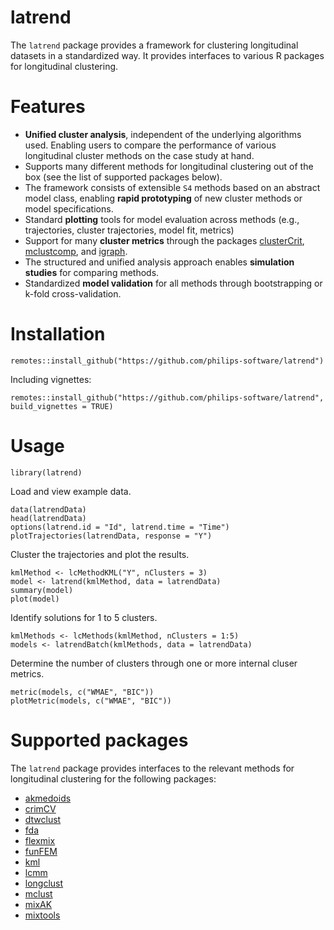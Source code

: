 # latrend
The `latrend` package provides a framework for clustering longitudinal datasets in a standardized way. It provides interfaces to various R packages for longitudinal clustering.

# Features
* **Unified cluster analysis**, independent of the underlying algorithms used. Enabling users to compare the performance of various longitudinal cluster methods on the case study at hand.
* Supports many different methods for longitudinal clustering out of the box (see the list of supported packages below).
* The framework consists of extensible `S4` methods based on an abstract model class, enabling **rapid prototyping** of new cluster methods or model specifications.
* Standard **plotting** tools for model evaluation across methods (e.g., trajectories, cluster trajectories, model fit, metrics)
* Support for many **cluster metrics** through the packages [clusterCrit](https://CRAN.R-project.org/package=clusterCrit), [mclustcomp](https://CRAN.R-project.org/package=mclustcomp), and [igraph](https://CRAN.R-project.org/package=igraph).
* The structured and unified analysis approach enables **simulation studies** for comparing methods.
* Standardized **model validation** for all methods through bootstrapping or k-fold cross-validation.

# Installation
```
remotes::install_github("https://github.com/philips-software/latrend")
```

Including vignettes:
```
remotes::install_github("https://github.com/philips-software/latrend", build_vignettes = TRUE)
```

# Usage
```
library(latrend)
```
Load and view example data.
```
data(latrendData)
head(latrendData)
options(latrend.id = "Id", latrend.time = "Time")
plotTrajectories(latrendData, response = "Y")
```
Cluster the trajectories and plot the results.
```
kmlMethod <- lcMethodKML("Y", nClusters = 3)
model <- latrend(kmlMethod, data = latrendData)
summary(model)
plot(model)
```

Identify solutions for 1 to 5 clusters.
```
kmlMethods <- lcMethods(kmlMethod, nClusters = 1:5)
models <- latrendBatch(kmlMethods, data = latrendData)
```

Determine the number of clusters through one or more internal cluser metrics.
```
metric(models, c("WMAE", "BIC"))
plotMetric(models, c("WMAE", "BIC"))
```

# Supported packages
The `latrend` package provides interfaces to the relevant methods for longitudinal clustering for the following packages:
* [akmedoids](https://CRAN.R-project.org/package=akmedoids)
* [crimCV](https://CRAN.R-project.org/package=crimCV)
* [dtwclust](https://CRAN.R-project.org/package=dtwclust)
* [fda](https://CRAN.R-project.org/package=fda)
* [flexmix](https://CRAN.R-project.org/package=flexmix)
* [funFEM](https://CRAN.R-project.org/package=funFEM)
* [kml](https://CRAN.R-project.org/package=kml)
* [lcmm](https://CRAN.R-project.org/package=lcmm)
* [longclust](https://CRAN.R-project.org/package=longclust)
* [mclust](https://CRAN.R-project.org/package=mclust)
* [mixAK](https://CRAN.R-project.org/package=mixAK)
* [mixtools](https://CRAN.R-project.org/package=mixtools)
